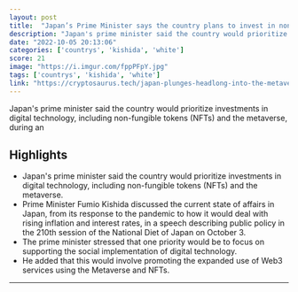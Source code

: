 ```yaml
---
layout: post
title:  "Japan’s Prime Minister says the country plans to invest in non-fungible tokens and metaverse services"
description: "Japan's prime minister said the country would prioritize investments in digital technology, including non-fungible tokens (NFTs) and the metaverse, during an"
date: "2022-10-05 20:13:06"
categories: ['countrys', 'kishida', 'white']
score: 21
image: "https://i.imgur.com/fppPFpY.jpg"
tags: ['countrys', 'kishida', 'white']
link: "https://cryptosaurus.tech/japan-plunges-headlong-into-the-metaverse-in-a-bid-to-revitalize-the-economy/"
---
```


Japan's prime minister said the country would prioritize investments in digital technology, including non-fungible tokens (NFTs) and the metaverse, during an

## Highlights

- Japan's prime minister said the country would prioritize investments in digital technology, including non-fungible tokens (NFTs) and the metaverse.
- Prime Minister Fumio Kishida discussed the current state of affairs in Japan, from its response to the pandemic to how it would deal with rising inflation and interest rates, in a speech describing public policy in the 210th session of the National Diet of Japan on October 3.
- The prime minister stressed that one priority would be to focus on supporting the social implementation of digital technology.
- He added that this would involve promoting the expanded use of Web3 services using the Metaverse and NFTs.

---
